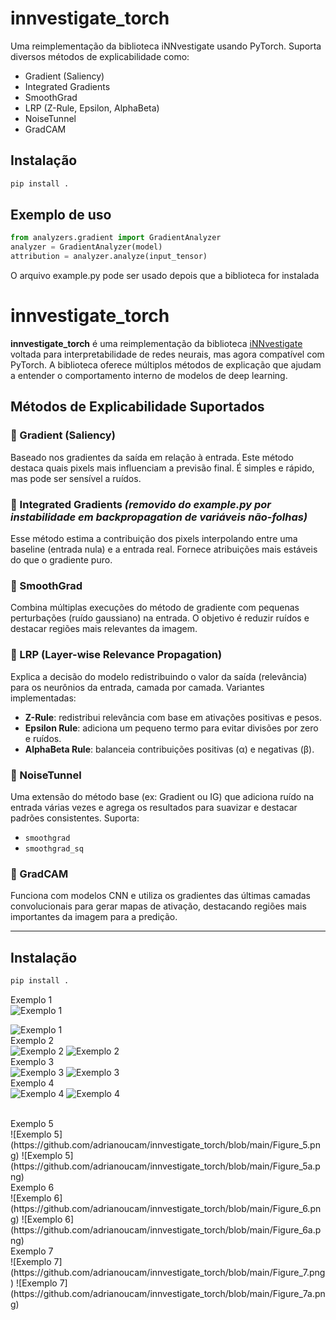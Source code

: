 # innvestigate_torch

Uma reimplementação da biblioteca iNNvestigate usando PyTorch. Suporta diversos métodos de explicabilidade como:

- Gradient (Saliency)
- Integrated Gradients
- SmoothGrad
- LRP (Z-Rule, Epsilon, AlphaBeta)
- NoiseTunnel
- GradCAM

## Instalação

```bash
pip install .
```

## Exemplo de uso

```python
from analyzers.gradient import GradientAnalyzer
analyzer = GradientAnalyzer(model)
attribution = analyzer.analyze(input_tensor)
```


O arquivo example.py pode ser usado depois que a biblioteca for instalada


# innvestigate_torch

**innvestigate_torch** é uma reimplementação da biblioteca [iNNvestigate](https://github.com/albermax/innvestigate) voltada para interpretabilidade de redes neurais, mas agora compatível com PyTorch. A biblioteca oferece múltiplos métodos de explicação que ajudam a entender o comportamento interno de modelos de deep learning.

## Métodos de Explicabilidade Suportados

### 🔹 Gradient (Saliency)
Baseado nos gradientes da saída em relação à entrada. Este método destaca quais pixels mais influenciam a previsão final. É simples e rápido, mas pode ser sensível a ruídos.

### 🔹 Integrated Gradients *(removido do example.py por instabilidade em backpropagation de variáveis não-folhas)*
Esse método estima a contribuição dos pixels interpolando entre uma baseline (entrada nula) e a entrada real. Fornece atribuições mais estáveis do que o gradiente puro.

### 🔹 SmoothGrad
Combina múltiplas execuções do método de gradiente com pequenas perturbações (ruído gaussiano) na entrada. O objetivo é reduzir ruídos e destacar regiões mais relevantes da imagem.

### 🔹 LRP (Layer-wise Relevance Propagation)
Explica a decisão do modelo redistribuindo o valor da saída (relevância) para os neurônios da entrada, camada por camada. Variantes implementadas:
- **Z-Rule**: redistribui relevância com base em ativações positivas e pesos.
- **Epsilon Rule**: adiciona um pequeno termo para evitar divisões por zero e ruídos.
- **AlphaBeta Rule**: balanceia contribuições positivas (α) e negativas (β).

### 🔹 NoiseTunnel
Uma extensão do método base (ex: Gradient ou IG) que adiciona ruído na entrada várias vezes e agrega os resultados para suavizar e destacar padrões consistentes. Suporta:
- `smoothgrad`
- `smoothgrad_sq`

### 🔹 GradCAM
Funciona com modelos CNN e utiliza os gradientes das últimas camadas convolucionais para gerar mapas de ativação, destacando regiões mais importantes da imagem para a predição.

---

## Instalação

```bash
pip install .


```


Exemplo 1 <br>
![Exemplo 1](https://github.com/adrianoucam/innvestigate_torch/blob/main/Figure_1.png)

![Exemplo 1](https://github.com/adrianoucam/innvestigate_torch/blob/main/Figure_1a.png)
<br>
Exemplo 2<br>
![Exemplo 2](https://github.com/adrianoucam/innvestigate_torch/blob/main/Figure_2.png)
![Exemplo 2](https://github.com/adrianoucam/innvestigate_torch/blob/main/Figure_2a.png)
<br>
Exemplo 3<br>
![Exemplo 3](https://github.com/adrianoucam/innvestigate_torch/blob/main/Figure_3.png)
![Exemplo 3](https://github.com/adrianoucam/innvestigate_torch/blob/main/Figure_3a.png)
<br>
Exemplo 4<br>
![Exemplo 4](https://github.com/adrianoucam/innvestigate_torch/blob/main/Figure_4.png)
![Exemplo 4](https://github.com/adrianoucam/innvestigate_torch/blob/main/Figure_4a.png)
<br>

<br>
Exemplo 5<br>
![Exemplo 5](https://github.com/adrianoucam/innvestigate_torch/blob/main/Figure_5.png)
![Exemplo 5](https://github.com/adrianoucam/innvestigate_torch/blob/main/Figure_5a.png)

<br>
Exemplo 6<br>
![Exemplo 6](https://github.com/adrianoucam/innvestigate_torch/blob/main/Figure_6.png)
![Exemplo 6](https://github.com/adrianoucam/innvestigate_torch/blob/main/Figure_6a.png)

<br>
Exemplo 7<br>
![Exemplo 7](https://github.com/adrianoucam/innvestigate_torch/blob/main/Figure_7.png)
![Exemplo 7](https://github.com/adrianoucam/innvestigate_torch/blob/main/Figure_7a.png)




